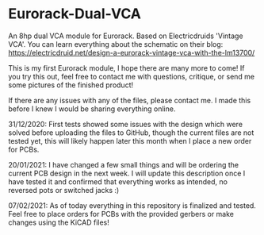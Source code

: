 # Eurorack-Dual-VCA
An 8hp dual VCA module for Eurorack. Based on Electricdruids 'Vintage VCA'. You can learn everything about the schematic on their blog: https://electricdruid.net/design-a-eurorack-vintage-vca-with-the-lm13700/

This is my first Eurorack module, I hope there are many more to come!
If you try this out, feel free to contact me with questions, critique, or send me some pictures of the finished product!

If there are any issues with any of the files, please contact me. I made this before I knew I would be sharing everything online.

31/12/2020: First tests showed some issues with the design which were solved before uploading the files to GitHub, though the current files are not tested yet, this will likely happen later this month when I place a new order for PCBs.

20/01/2021: I have changed a few small things and will be ordering the current PCB design in the next week. I will update this description once I have tested it and confirmed that everything works as intended, no reversed pots or switched jacks :)

07/02/2021: As of today everything in this repository is finalized and tested. Feel free to place orders for PCBs with the provided gerbers or make changes using the KiCAD files!
